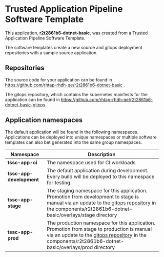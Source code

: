 # Trusted Application Pipeline Software Template

This application, **r2t2861b6-dotnet-basic**, was created from a Trusted Application Pipeline Software Template.

The software templates create a new source and gitops deployment repositories with a sample source application. 

## Repositories

The source code for your application can be found in [https://github.com/rhtap-rhdh-qe/r2t2861b6-dotnet-basic ](https://github.com/rhtap-rhdh-qe/r2t2861b6-dotnet-basic ).
 
The gitops repository, which contains the kubernetes manifests for the application can be found in 
[https://github.com/rhtap-rhdh-qe/r2t2861b6-dotnet-basic-gitops ](https://github.com/rhtap-rhdh-qe/r2t2861b6-dotnet-basic-gitops ) 

## Application namespaces 

The default application will be found in the following namespaces. Applications can be deployed into unique namespaces or multiple software templates can also bet generated into the same group namespaces.  

|  Namespace   |  Description   |  
| -------- | -------- |
| **tssc-app-ci** | The namespace used for CI workloads |
| **tssc-app-development** | The default application during development. Every build will be deployed to this namespace for testing. |
| **tssc-app-stage** | The staging namespace for this application. Promotion from development to stage is manual via an update to the [gitops repository](https://github.com/rhtap-rhdh-qe/r2t2861b6-dotnet-basic-gitops ) in the components/r2t2861b6-dotnet-basic/overlays/stage directory |
| **tssc-app-prod** | The production namespace for this application. Promotion from stage to production is manual via an update to the [gitops repository](https://github.com/rhtap-rhdh-qe/r2t2861b6-dotnet-basic-gitops ) in the components/r2t2861b6-dotnet-basic/overlays/prod directory |